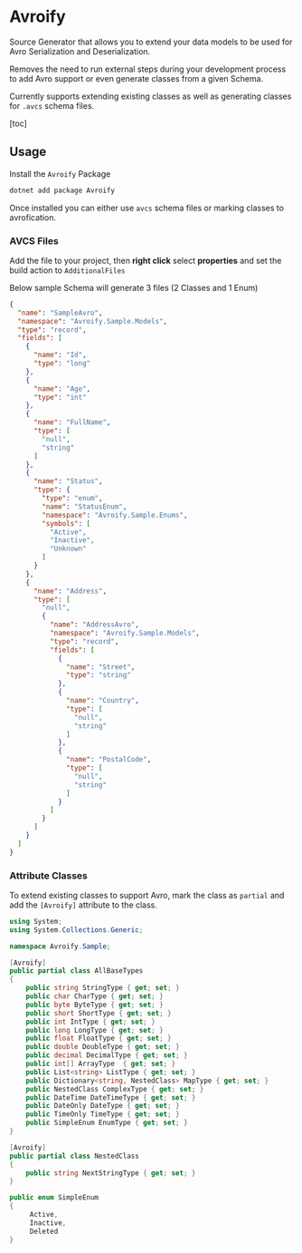 # Avroify

Source Generator that allows you to extend your data models to be used for Avro Serialization and Deserialization. 

Removes the need to run external steps during your development process to add Avro support or even generate classes from a given Schema.

Currently supports extending existing classes as well as generating classes for `.avcs` schema files.

[toc]

## Usage

 Install the `Avroify` Package

```bash
dotnet add package Avroify 
```

Once installed you can either use `avcs` schema files or marking classes to avrofication.

### AVCS Files

Add the file to your project, then **right click** select **properties** and set the build action to `AdditionalFiles` 

Below sample Schema will generate 3 files (2 Classes and 1 Enum)

```json
{
  "name": "SampleAvro",
  "namespace": "Avroify.Sample.Models",
  "type": "record",
  "fields": [
    {
      "name": "Id",
      "type": "long"
    },
    {
      "name": "Age",
      "type": "int"
    },
    {
      "name": "FullName",
      "type": [
        "null",
        "string"
      ]
    },
    {
      "name": "Status",
      "type": {
        "type": "enum",
        "name": "StatusEnum",
        "namespace": "Avroify.Sample.Enums",
        "symbols": [
          "Active",
          "Inactive",
          "Unknown"
        ]
      }
    },
    {
      "name": "Address",
      "type": [
        "null",
        {
          "name": "AddressAvro",
          "namespace": "Avroify.Sample.Models",
          "type": "record",
          "fields": [
            {
              "name": "Street",
              "type": "string"
            },
            {
              "name": "Country",
              "type": [
                "null",
                "string"
              ]
            },
            {
              "name": "PostalCode",
              "type": [
                "null",
                "string"
              ]
            }
          ]
        }
      ]
    }
  ]
}
```

### Attribute Classes

To extend existing classes to support Avro, mark the class as `partial` and add the `[Avroify]` attribute to the class.

```csharp
using System;
using System.Collections.Generic;

namespace Avroify.Sample;

[Avroify]
public partial class AllBaseTypes
{
    public string StringType { get; set; }
    public char CharType { get; set; }
    public byte ByteType { get; set; }
    public short ShortType { get; set; }
    public int IntType { get; set; }
    public long LongType { get; set; }
    public float FloatType { get; set; }
    public double DoubleType { get; set; }
    public decimal DecimalType { get; set; }
    public int[] ArrayType  { get; set; }
    public List<string> ListType { get; set; }
    public Dictionary<string, NestedClass> MapType { get; set; }
    public NestedClass ComplexType { get; set; }
    public DateTime DateTimeType { get; set; }
    public DateOnly DateType { get; set; }
    public TimeOnly TimeType { get; set; }
    public SimpleEnum EnumType { get; set; }
}

[Avroify]
public partial class NestedClass
{
    public string NextStringType { get; set; }
}

public enum SimpleEnum
{
     Active,
     Inactive,
     Deleted
}
```

